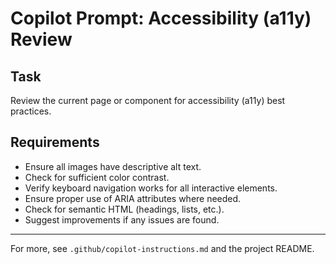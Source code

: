 # Copilot Prompt: Accessibility (a11y) Review

## Task
Review the current page or component for accessibility (a11y) best practices.

## Requirements
- Ensure all images have descriptive alt text.
- Check for sufficient color contrast.
- Verify keyboard navigation works for all interactive elements.
- Ensure proper use of ARIA attributes where needed.
- Check for semantic HTML (headings, lists, etc.).
- Suggest improvements if any issues are found.

---

For more, see `.github/copilot-instructions.md` and the project README.
